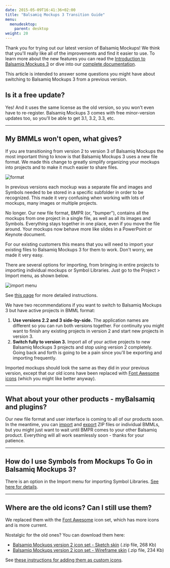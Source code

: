 ```yaml
---
date: 2015-05-09T16:41:36+02:00
title: "Balsamiq Mockups 3 Transition Guide"
menu:
  menudesktop:
    parent: desktop
weight: 20
---
```


Thank you for trying out our latest version of Balsamiq Mockups! We think that you'll really like all of the improvements and find it easier to use. To learn more about the new features you can read the [Introduction to Balsamiq Mockups 3](/desktop/intro/) or dive into our [complete documentation](/desktop/).

This article is intended to answer some questions you might have about switching to Balsamiq Mockups 3 from a previous version.

## Is it a free update?

Yes! And it uses the same license as the old version, so you won't even have to re-register. Balsamiq Mockups 3 comes with free minor-version updates too, so you'll be able to get 3.1, 3.2, 3.3, etc.

* * *

## My BMMLs won't open, what gives?

If you are transitioning from version 2 to version 3 of Balsamiq Mockups the most important thing to know is that Balsamiq Mockups 3 uses a new file format. We made this change to greatly simplify organizing your mockups into projects and to make it much easier to share files.

![format](http://media.balsamiq.com/img/support/docs/m4d/b3/migration.png)

In previous versions each mockup was a separate file and images and Symbols needed to be stored in a specific subfolder in order to be recognized. This made it very confusing when working with lots of mockups, many images or multiple projects.

No longer. Our new file format, BMPR (or, "bumper"), contains all the mockups from one project in a single file, as well as all its images and Symbols. Everything stays together in one place, even if you move the file around. Your mockups now behave more like slides in a PowerPoint or Keynote document.

For our existing customers this means that you will need to import your existing files to Balsamiq Mockups 3 for them to work. Don't worry, we made it very easy.

There are several options for importing, from bringing in entire projects to importing individual mockups or Symbol Libraries. Just go to the Project > Import menu, as shown below.

![import menu](http://media.balsamiq.com/img/support/docs/m4d/b3/import.png)

See [this page](http://support.balsamiq.com/customer/portal/articles/1895737#importingbmml) for more detailed instructions.

We have two recommendations if you want to switch to Balsamiq Mockups 3 but have active projects in BMML format:

1.  **Use versions 2.2 and 3 side-by-side.** The application names are different so you can run both versions together. For continuity you might want to finish any existing projects in version 2 and start new projects in version 3.
2.  **Switch fully to version 3.** Import all of your active projects to new Balsamiq Mockups 3 projects and stop using version 2 completely. Going back and forth is going to be a pain since you'll be exporting and importing frequently.

Imported mockups should look the same as they did in your previous version, except that our old icons have been replaced with [Font Awesome icons](/desktop/icons/) (which you might like better anyway).

* * *

## What about your other products - myBalsamiq and plugins?

Our new file format and user interface is coming to all of our products soon. In the meantime, you can [import](/desktop/importing/) and [export](#exporting-for-use-in-a-previous-version) ZIP files or individual BMMLs, but you might just want to wait until BMPR comes to your other Balsamiq product. Everything will all work seamlessly soon - thanks for your patience.

* * *

## How do I use Symbols from Mockups To Go in Balsamiq Mockups 3?

There is an option in the Import menu for importing Symbol Libraries. [See here for details](/desktop/importing/#importing-symbols).

* * *

## Where are the old icons? Can I still use them?

We replaced them with the [Font Awesome](/desktop/icons/) icon set, which has more icons and is more current.

Nostalgic for the old ones? You can download them here:

*   [Balsamiq Mockups version 2 icon set - Sketch skin](http://media.balsamiq.com/files/balsamiq_2_icons_sketch.zip) (.zip file, 268 Kb)
*   [Balsamiq Mockups version 2 icon set - Wireframe skin](http://media.balsamiq.com/files/balsamiq_2_icons_wireframe.zip) (.zip file, 234 Kb)

See [these instructions for adding them as custom icons](/desktop/icons/#using-an-existing-set-of-custom-icons).
